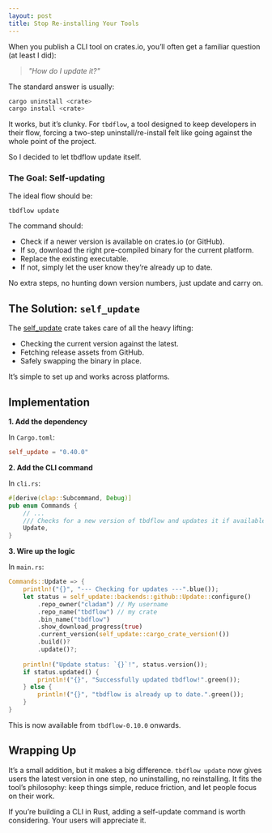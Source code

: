 ```yaml
---
layout: post
title: Stop Re-installing Your Tools
---
```


When you publish a CLI tool on crates.io, you’ll often get a familiar question (at least I did):

> *"How do I update it?"*

The standard answer is usually:

```bash
cargo uninstall <crate>
cargo install <crate>
```

It works, but it’s clunky. For `tbdflow`, a tool designed to keep developers in their flow, forcing a two-step uninstall/re-install felt like going against the whole point of the project.

So I decided to let tbdflow update itself.

### The Goal: Self-updating

The ideal flow should be:

```bash
tbdflow update
```

The command should:

* Check if a newer version is available on crates.io (or GitHub).
* If so, download the right pre-compiled binary for the current platform.
* Replace the existing executable.
* If not, simply let the user know they’re already up to date.

No extra steps, no hunting down version numbers, just update and carry on.

## The Solution: `self_update`

The [self\_update](https://crates.io/crates/self_update) crate takes care of all the heavy lifting:

* Checking the current version against the latest.
* Fetching release assets from GitHub.
* Safely swapping the binary in place.

It’s simple to set up and works across platforms.


## Implementation

**1. Add the dependency**

In `Cargo.toml`:

```toml
self_update = "0.40.0"
```

**2. Add the CLI command**

In `cli.rs`:

```rust
#[derive(clap::Subcommand, Debug)]
pub enum Commands {
    // ...
    /// Checks for a new version of tbdflow and updates it if available.
    Update,
}
```

**3. Wire up the logic**

In `main.rs`:

```rust
Commands::Update => {
    println!("{}", "--- Checking for updates ---".blue());
    let status = self_update::backends::github::Update::configure()
        .repo_owner("cladam") // My username
        .repo_name("tbdflow") // my crate
        .bin_name("tbdflow")
        .show_download_progress(true)
        .current_version(self_update::cargo_crate_version!())
        .build()?
        .update()?;
    
    println!("Update status: `{}`!", status.version());
    if status.updated() {
        println!("{}", "Successfully updated tbdflow!".green());
    } else {
        println!("{}", "tbdflow is already up to date.".green());
    }
}
```

This is now available from `tbdflow-0.10.0` onwards.

## Wrapping Up

It’s a small addition, but it makes a big difference.
`tbdflow update` now gives users the latest version in one step, no uninstalling, no reinstalling. It fits the tool’s philosophy: keep things simple, reduce friction, and let people focus on their work.

If you’re building a CLI in Rust, adding a self-update command is worth considering. Your users will appreciate it.

